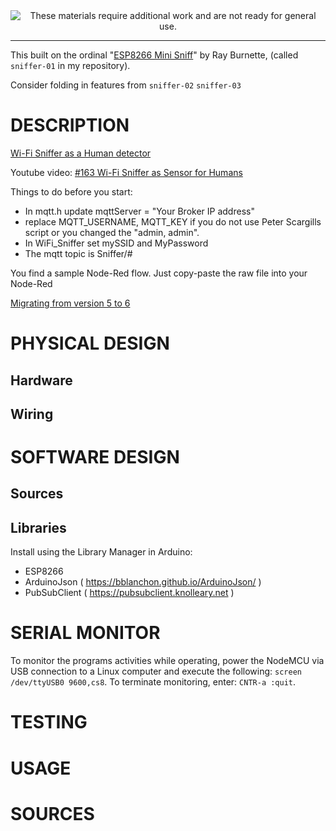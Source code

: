 
<!--
Maintainer:   jeffskinnerbox@yahoo.com / www.jeffskinnerbox.me
Version:      0.0.1
-->


<div align="center">
<img src="http://www.foxbyrd.com/wp-content/uploads/2018/02/file-4.jpg" title="These materials require additional work and are not ready for general use." align="center">
</div>


-----

This built on the ordinal "[ESP8266 Mini Sniff][01]" by Ray Burnette,
(called `sniffer-01` in my repository).

Consider folding in features from
`sniffer-02`
`sniffer-03`



# DESCRIPTION
[Wi-Fi Sniffer as a Human detector](https://github.com/SensorsIot/Wi-Fi-Sniffer-as-a-Human-detector)

Youtube video: [#163 Wi-Fi Sniffer as Sensor for Humans](https://www.youtube.com/watch?v=fmhjtzmLrg8)

Things to do before you start:
- In mqtt.h update mqttServer = "Your Broker IP address"
- replace MQTT_USERNAME, MQTT_KEY if you do not use Peter Scargills script or you changed the "admin, admin".
- In WiFi_Sniffer set mySSID and MyPassword
- The mqtt topic is Sniffer/#

You find a sample Node-Red flow. Just copy-paste the raw file into your Node-Red

[Migrating from version 5 to 6](https://arduinojson.org/v6/doc/upgrade/)

# PHYSICAL DESIGN

## Hardware

## Wiring

# SOFTWARE DESIGN

## Sources

## Libraries
Install using the Library Manager in Arduino:

- ESP8266
- ArduinoJson ( https://bblanchon.github.io/ArduinoJson/ )
- PubSubClient ( https://pubsubclient.knolleary.net )

# SERIAL MONITOR
To monitor the programs activities while operating, power the NodeMCU via
USB connection to a Linux computer and execute the following: `screen /dev/ttyUSB0 9600,cs8`.
To terminate monitoring, enter: `CNTR-a :quit`.

# TESTING

# USAGE

# SOURCES



[01]:https://forum.arduino.cc/t/esp8266-mini-sniff/459923
